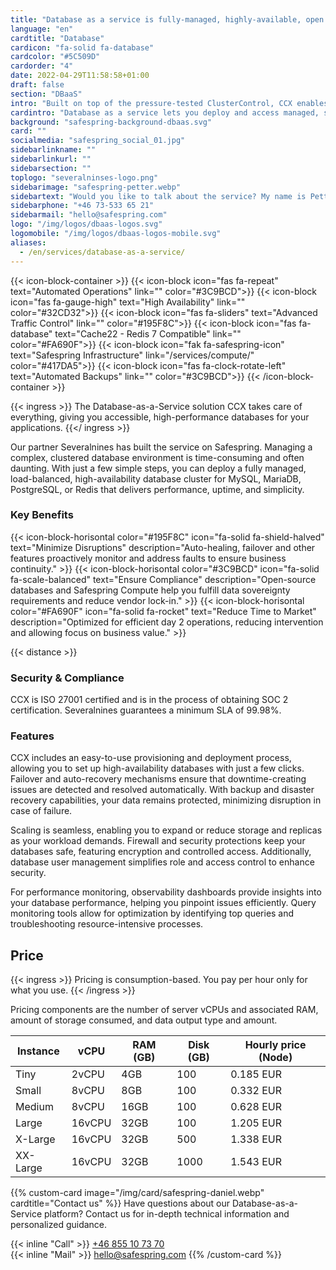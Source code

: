 ```yaml
---
title: "Database as a service is fully-managed, highly-available, open source"
language: "en"
cardtitle: "Database"
cardicon: "fa-solid fa-database"
cardcolor: "#5C509D"
cardorder: "4"
date: 2022-04-29T11:58:58+01:00
draft: false
section: "DBaaS"
intro: "Built on top of the pressure-tested ClusterControl, CCX enables you to provision, deploy and manage performant, open source database clusters in moments."
cardintro: "Database as a service lets you deploy and access managed, secured database clusters."
background: "safespring-background-dbaas.svg"
card: ""
socialmedia: "safespring_social_01.jpg"
sidebarlinkname: ""
sidebarlinkurl: ""
sidebarsection: ""
toplogo: "severalninses-logo.png"
sidebarimage: "safespring-petter.webp"
sidebartext: "Would you like to talk about the service? My name is Petter Hylin, please contact me if you have any questions."
sidebarphone: "+46 73-533 65 21"
sidebarmail: "hello@safespring.com"
logo: "/img/logos/dbaas-logos.svg"
logomobile: "/img/logos/dbaas-logos-mobile.svg"
aliases:
  - /en/services/database-as-a-service/
---
```


{{< icon-block-container >}}
{{< icon-block icon="fas fa-repeat" text="Automated Operations" link="" color="#3C9BCD">}}
{{< icon-block icon="fas fa-gauge-high" text="High Availability" link="" color="#32CD32">}}
{{< icon-block icon="fas fa-sliders" text="Advanced Traffic Control" link="" color="#195F8C">}}
{{< icon-block icon="fas fa-database" text="Cache22 - Redis 7 Compatible" link="" color="#FA690F">}}
{{< icon-block icon="fak fa-safespring-icon" text="Safespring Infrastructure" link="/services/compute/" color="#417DA5">}}
{{< icon-block icon="fas fa-clock-rotate-left" text="Automated Backups" link="" color="#3C9BCD">}}
{{< /icon-block-container >}}

{{< ingress >}}
The Database-as-a-Service solution CCX takes care of everything, giving you accessible, high-performance databases for your applications.
{{</ ingress >}}

Our partner Severalnines has built the service on Safespring. Managing a complex, clustered database environment is time-consuming and often daunting. With just a few simple steps, you can deploy a fully managed, load-balanced, high-availability database cluster for MySQL, MariaDB, PostgreSQL, or Redis that delivers performance, uptime, and simplicity.

### Key Benefits

{{< icon-block-horisontal color="#195F8C" icon="fa-solid fa-shield-halved" text="Minimize Disruptions" description="Auto-healing, failover and other features proactively monitor and address faults to ensure business continuity." >}}
{{< icon-block-horisontal color="#3C9BCD" icon="fa-solid fa-scale-balanced" text="Ensure Compliance" description="Open-source databases and Safespring Compute help you fulfill data sovereignty requirements and reduce vendor lock-in." >}}
{{< icon-block-horisontal color="#FA690F" icon="fa-solid fa-rocket" text="Reduce Time to Market" description="Optimized for efficient day 2 operations, reducing intervention and allowing focus on business value." >}}

{{< distance >}}

### Security & Compliance

CCX is ISO 27001 certified and is in the process of obtaining SOC 2 certification. Severalnines guarantees a minimum SLA of 99.98%.

### Features

CCX includes an easy-to-use provisioning and deployment process, allowing you to set up high-availability databases with just a few clicks. Failover and auto-recovery mechanisms ensure that downtime-creating issues are detected and resolved automatically. With backup and disaster recovery capabilities, your data remains protected, minimizing disruption in case of failure.

Scaling is seamless, enabling you to expand or reduce storage and replicas as your workload demands. Firewall and security protections keep your databases safe, featuring encryption and controlled access. Additionally, database user management simplifies role and access control to enhance security.

For performance monitoring, observability dashboards provide insights into your database performance, helping you pinpoint issues efficiently. Query monitoring tools allow for optimization by identifying top queries and troubleshooting resource-intensive processes.

## Price

{{< ingress >}}
Pricing is consumption-based. You pay per hour only for what you use.
{{< /ingress >}}

Pricing components are the number of server vCPUs and associated RAM, amount of storage consumed, and data output type and amount.

| Instance | vCPU   | RAM (GB) | Disk (GB) | Hourly price (Node) |
| -------- | ------ | -------- | --------- | ------------------- |
| Tiny     | 2vCPU  | 4GB      | 100       | 0.185 EUR           |
| Small    | 8vCPU  | 8GB      | 100       | 0.332 EUR           |
| Medium   | 8vCPU  | 16GB     | 100       | 0.628 EUR           |
| Large    | 16vCPU | 32GB     | 100       | 1.205 EUR           |
| X-Large  | 16vCPU | 32GB     | 500       | 1.338 EUR           |
| XX-Large | 16vCPU | 32GB     | 1000      | 1.543 EUR           |

{{% custom-card image="/img/card/safespring-daniel.webp" cardtitle="Contact us" %}}
Have questions about our Database-as-a-Service platform? Contact us for in-depth technical information and personalized guidance.

{{< inline "Call" >}} [+46 855 10 73 70](tel:+46855107370)  
{{< inline "Mail" >}} [hello@safespring.com](mailto:hello@safespring.com)
{{% /custom-card %}}
